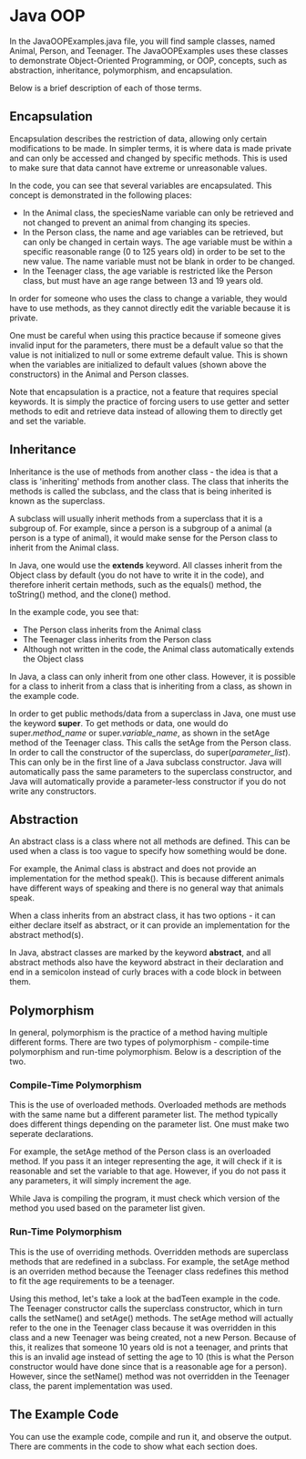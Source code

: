 # Java OOP

In the JavaOOPExamples.java file, you will find sample classes, named Animal, Person, and Teenager. The JavaOOPExamples uses these classes to demonstrate Object-Oriented Programming, or OOP, concepts, such as abstraction, inheritance, polymorphism, and encapsulation.

Below is a brief description of each of those terms.

## Encapsulation

Encapsulation describes the restriction of data, allowing only certain modifications to be made. In simpler terms, it is where data is made private and can only be accessed and changed by specific methods. This is used to make sure that data cannot have extreme or unreasonable values.

In the code, you can see that several variables are encapsulated. This concept is demonstrated in the following places:
* In the Animal class, the speciesName variable can only be retrieved and not changed to prevent an animal from changing its species. 
* In the Person class, the name and age variables can be retrieved, but can only be changed in certain ways. The age variable must be within a specific reasonable range (0 to 125 years old) in order to be set to the new value. The name variable must not be blank in order to be changed.
* In the Teenager class, the age variable is restricted like the Person class, but must have an age range between 13 and 19 years old.

In order for someone who uses the class to change a variable, they would have to use methods, as they cannot directly edit the variable because it is private.

One must be careful when using this practice because if someone gives invalid input for the parameters, there must be a default value so that the value is not initialized to null or some extreme default value. This is shown when the variables are initialized to default values (shown above the constructors) in the Animal and Person classes.

Note that encapsulation is a practice, not a feature that requires special keywords. It is simply the practice of forcing users to use getter and setter methods to edit and retrieve data instead of allowing them to directly get and set the variable.

## Inheritance

Inheritance is the use of methods from another class - the idea is that a class is 'inheriting' methods from another class. The class that inherits the methods is called the subclass, and the class that is being inherited is known as the superclass. 

A subclass will usually inherit methods from a superclass that it is a subgroup of. For example, since a person is a subgroup of a animal (a person is a type of animal), it would make sense for the Person class to inherit from the Animal class.

In Java, one would use the <b>extends</b> keyword. All classes inherit from the Object class by default (you do not have to write it in the code), and therefore inherit certain methods, such as the equals() method, the toString() method, and the clone() method.

In the example code, you see that:
* The Person class inherits from the Animal class
* The Teenager class inherits from the Person class
* Although not written in the code, the Animal class automatically extends the Object class

In Java, a class can only inherit from one other class. However, it is possible for a class to inherit from a class that is inheriting from a class, as shown in the example code.

In order to get public methods/data from a superclass in Java, one must use the keyword <b>super</b>. To get methods or data, one would do super.<i>method_name</i> or super.<i>variable_name</i>, as shown in the setAge method of the Teenager class. This calls the setAge from the Person class. In order to call the constructor of the superclass, do super(<i>parameter_list</i>). This can only be in the first line of a Java subclass constructor. Java will automatically pass the same parameters to the superclass constructor, and Java will automatically provide a parameter-less constructor if you do not write any constructors. 

## Abstraction

An abstract class is a class where not all methods are defined. This can be used when a class is too vague to specify how something would be done. 

For example, the Animal class is abstract and does not provide an implementation for the method speak(). This is because different animals have different ways of speaking and there is no general way that animals speak.

When a class inherits from an abstract class, it has two options - it can either declare itself as abstract, or it can provide an implementation for the abstract method(s).

In Java, abstract classes are marked by the keyword <b>abstract</b>, and all abstract methods also have the keyword abstract in their declaration and end in a semicolon instead of curly braces with a code block in between them.

## Polymorphism

In general, polymorphism is the practice of a method having multiple different forms. There are two types of polymorphism - compile-time polymorphism and run-time polymorphism. Below is a description of the two.

### Compile-Time Polymorphism

This is the use of overloaded methods. Overloaded methods are methods with the same name but a different parameter list. The method typically does different things depending on the parameter list. One must make two seperate declarations.

For example, the setAge method of the Person class is an overloaded method. If you pass it an integer representing the age, it will check if it is reasonable and set the variable to that age. However, if you do not pass it any parameters, it will simply increment the age.

While Java is compiling the program, it must check which version of the method you used based on the parameter list given.

### Run-Time Polymorphism

This is the use of overriding methods. Overridden methods are superclass methods that are redefined in a subclass. For example, the setAge method is an overriden method because the Teenager class redefines this method to fit the age requirements to be a teenager.

Using this method, let's take a look at the badTeen example in the code. The Teenager constructor calls the superclass constructor, which in turn calls the setName() and setAge() methods. The setAge method will actually refer to the one in the Teenager class because it was overridden in this class and a new Teenager was being created, not a new Person. Because of this, it realizes that someone 10 years old is not a teenager, and prints that this is an invalid age instead of setting the age to 10 (this is what the Person constructor would have done since that is a reasonable age for a person). However, since the setName() method was not overridden in the Teenager class, the parent implementation was used.

## The Example Code

You can use the example code, compile and run it, and observe the output. There are comments in the code to show what each section does.  
